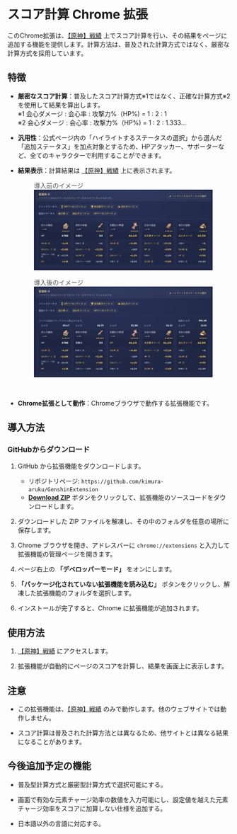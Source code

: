 # スコア計算 Chrome 拡張

このChrome拡張は、[【原神】戦績](https://act.hoyolab.com/app/community-game-records-sea/index.html) 上でスコア計算を行い、その結果をページに追加する機能を提供します。計算方法は、普及された計算方式ではなく、厳密な計算方式を採用しています。

## 特徴

- **厳密なスコア計算**：普及したスコア計算方式※1ではなく、正確な計算方式※2を使用して結果を算出します。  
※1 会心ダメージ : 会心率 : 攻撃力%（HP%) = 1 : 2 : 1  
※2 会心ダメージ : 会心率 : 攻撃力%（HP%) = 1 : 2 : 1.333...  

- **汎用性**：公式ページ内の「ハイライトするステータスの選択」から選んだ「追加ステータス」を加点対象とするため、HPアタッカー、サポーターなど、全てのキャラクターで利用することができます。

- **結果表示**：計算結果は [【原神】戦績](https://act.hoyolab.com/app/community-game-records-sea/index.html) 上に表示されます。
<div style="margin-left:20px;">
   <figure>
      <figcaption style="opacity:0.75;">導入前のイメージ</figcaption>
      <img src="Images/before.png" alt="拡張導入前のイメージ">
   </figure>
   <figure>
      <figcaption style="opacity:0.75;">導入後のイメージ</figcaption>
      <img src="Images/after.png" alt="拡張導入後のイメージ">
   </figure>
   <br>
</div>


- **Chrome拡張として動作**：Chromeブラウザで動作する拡張機能です。

## 導入方法

### GitHubからダウンロード

1. GitHub から拡張機能をダウンロードします。
   - リポジトリページ: `https://github.com/kimura-aruku/GenshinExtension`
   - **[Download ZIP](https://github.com/kimura-aruku/GenshinExtension/archive/main.zip)** ボタンをクリックして、拡張機能のソースコードをダウンロードします。

2. ダウンロードした ZIP ファイルを解凍し、その中のフォルダを任意の場所に保存します。

3. Chrome ブラウザを開き、アドレスバーに `chrome://extensions` と入力して拡張機能の管理ページを開きます。

4. ページ右上の **「デベロッパーモード」** をオンにします。

5. **「パッケージ化されていない拡張機能を読み込む」** ボタンをクリックし、解凍した拡張機能のフォルダを選択します。

6. インストールが完了すると、Chrome に拡張機能が追加されます。

## 使用方法

1. [【原神】戦績](https://act.hoyolab.com/app/community-game-records-sea/index.html) にアクセスします。

2. 拡張機能が自動的にページのスコアを計算し、結果を画面上に表示します。

## 注意

- この拡張機能は、[【原神】戦績](https://act.hoyolab.com/app/community-game-records-sea/index.html) のみで動作します。他のウェブサイトでは動作しません。

- スコア計算は普及された計算方法とは異なるため、他サイトとは異なる結果になることがあります。

## 今後追加予定の機能

- 普及型計算方式と厳密型計算方式で選択可能にする。

- 画面で有効な元素チャージ効率の数値を入力可能にし、設定値を越えた元素チャージ効率をスコアに加算しない仕様を追加する。

- 日本語以外の言語に対応する。
